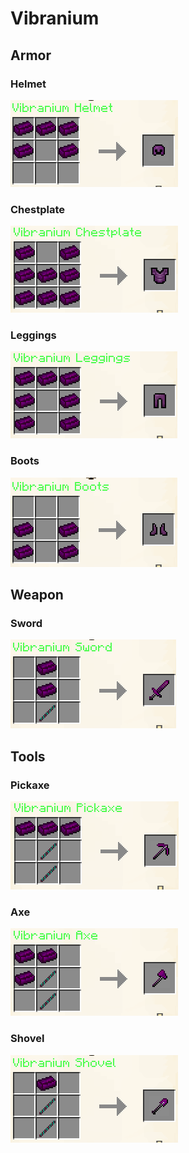 # Vibranium

## Armor

### Helmet

![](<../../../.gitbook/assets/image (156) (1).png>)

### Chestplate

![](<../../../.gitbook/assets/image (176).png>)

### Leggings

![](<../../../.gitbook/assets/image (154) (1).png>)

### Boots

![](<../../../.gitbook/assets/image (55).png>)

## Weapon

### Sword

![](<../../../.gitbook/assets/image (29).png>)

## Tools

### Pickaxe

![](<../../../.gitbook/assets/image (48).png>)

### Axe

![](<../../../.gitbook/assets/image (69).png>)

### Shovel

![](<../../../.gitbook/assets/image (151) (1).png>)
